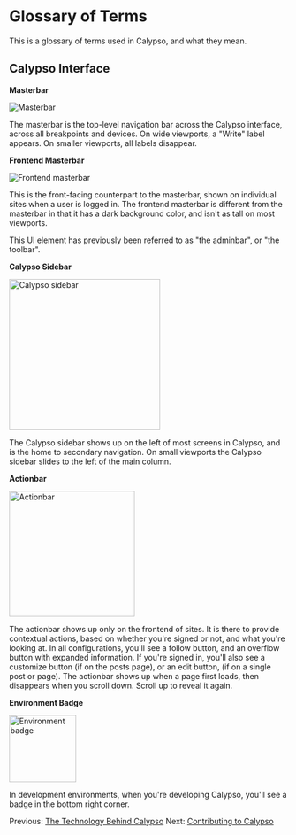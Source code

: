 # Glossary of Terms

This is a glossary of terms used in Calypso, and what they mean.

## Calypso Interface

**Masterbar**

![Masterbar](https://cldup.com/zmCbSX8oag.png)

The masterbar is the top-level navigation bar across the Calypso interface, across all breakpoints and devices. On wide viewports, a "Write" label appears. On smaller viewports, all labels disappear.

**Frontend Masterbar**

![Frontend masterbar](https://cldup.com/P9uWMEyC2k.png)

This is the front-facing counterpart to the masterbar, shown on individual sites when a user is logged in. The frontend masterbar is different from the masterbar in that it has a dark background color, and isn't as tall on most viewports.

This UI element has previously been referred to as "the adminbar", or "the toolbar".

**Calypso Sidebar**

<img alt="Calypso sidebar" width="273" src="https://cldup.com/HwbutWmlWa.png" />

The Calypso sidebar shows up on the left of most screens in Calypso, and is the home to secondary navigation. On small viewports the Calypso sidebar slides to the left of the main column.

**Actionbar**

<img alt="Actionbar" width="227" src="https://cldup.com/Arufy8bsZT.png" />

The actionbar shows up only on the frontend of sites. It is there to provide contextual actions, based on whether you're signed or not, and what you're looking at. In all configurations, you'll see a follow button, and an overflow button with expanded information. If you're signed in, you'll also see a customize button (if on the posts page), or an edit button, (if on a single post or page). The actionbar shows up when a page first loads, then disappears when you scroll down. Scroll up to reveal it again.

**Environment Badge**

<img alt="Environment badge" width="121" src="https://cldup.com/9vn3YjN1pk.png" />

In development environments, when you're developing Calypso, you'll see a badge in the bottom right corner.

Previous: [The Technology Behind Calypso](tech-behind-calypso.md) Next: [Contributing to Calypso](../../.github/CONTRIBUTING.md)
